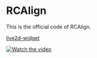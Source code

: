 # RCAlign
This is the official code of RCAlign.

[live2d-widget](https://github.com/stevenjoezhang/live2d-widget)


[![Watch the video](https://img.youtube.com/vi/dQw4w9WgXcQ/0.jpg)](https://drive.google.com/file/d/13AXl33a4Ny17PpvvqQCPHBP3i4K8xsPI/view?usp=drive_link)





